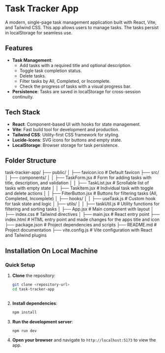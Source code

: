 # Task Tracker App

A modern, single-page task management application built with React, Vite, and Tailwind CSS. This app allows users to manage tasks. The tasks persist in localStorage for seamless use.

## Features
- **Task Management**:
  - Add tasks with a required title and optional description.
  - Toggle task completion status.
  - Delete tasks.
  - Filter tasks by All, Completed, or Incomplete.
  - Check the progress of tasks with a visual progress bar.
- **Persistence**: Tasks are saved in localStorage for cross-session continuity.

## Tech Stack
- **React**: Component-based UI with hooks for state management.
- **Vite**: Fast build tool for development and production.
- **Tailwind CSS**: Utility-first CSS framework for styling.
- **Lucide-Icons**: SVG icons for buttons and empty state.
- **LocalStorage**: Browser storage for task persistence.

## Folder Structure
task-tracker-app/
├── public/
│   ├── favicon.ico            # Default favicon
├── src/
│   ├── components/
│   │   ├── TaskForm.jsx      # Form for adding tasks with title, description, and validation
│   │   ├── TaskList.jsx      # Scrollable list of tasks with empty state
│   │   ├── TaskItem.jsx      # Individual task with toggle and delete actions
│   │   ├── FilterButton.jsx  # Buttons for filtering tasks (All, Completed, Incomplete)
│   ├── hooks/
│   │   ├── useTask.js       # Custom hook for task state and logic
│   ├── utils/
│   │   ├── taskUtil.js      # Utility functions for filtering and sorting tasks
│   ├── App.jsx               # Main component with layout 
│   ├── index.css            # Tailwind directives
│   ├── main.jsx             # React entry point
├── index.html               # HTML entry point and made changes for the apps title and icon
├── package.json             # Project dependencies and scripts
├── README.md                # Project documentation
├── vite.config.js           # Vite configuration with React and Tailwind plugins

## Installation On Local Machine
### Quick Setup
1. **Clone** the repository:
   ```bash
   git clone <repository-url>
   cd task-tracker-app
  
2. **Install dependencies**:
    ```bash
    npm install
    ```
3. **Run the development server**:
    ```bash
    npm run dev
    ```
4. **Open your browser** and navigate to `http://localhost:5173` to view the app.  


